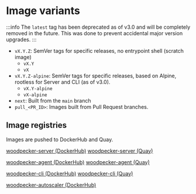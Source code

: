 # Image variants

:::info
The `latest` tag has been deprecated as of v3.0 and will be completely removed in the future.
This was done to prevent accidental major version upgrades.
:::

- `vX.Y.Z`: SemVer tags for specific releases, no entrypoint shell (scratch image)
  - `vX.Y`
  - `vX`
- `vX.Y.Z-alpine`: SemVer tags for specific releases, based on Alpine, rootless for Server and CLI (as of v3.0).
  - `vX.Y-alpine`
  - `vX-alpine`
- `next`: Built from the `main` branch
- `pull_<PR_ID>`: Images built from Pull Request branches.

## Image registries

Images are pushed to DockerHub and Quay.

[woodpecker-server (DockerHub)](https://hub.docker.com/repository/docker/woodpeckerci/woodpecker-server)
[woodpecker-server (Quay)](https://quay.io/repository/woodpeckerci/woodpecker-server)

[woodpecker-agent (DockerHub)](https://hub.docker.com/repository/docker/woodpeckerci/woodpecker-agent)
[woodpecker-agent (Quay)](https://quay.io/repository/woodpeckerci/woodpecker-agent)

[woodpecker-cli (DockerHub)](https://hub.docker.com/repository/docker/woodpeckerci/woodpecker-cli)
[woodpecker-cli (Quay)](https://quay.io/repository/woodpeckerci/woodpecker-cli)

[woodpecker-autoscaler (DockerHub)](https://hub.docker.com/repository/docker/woodpeckerci/autoscaler)
